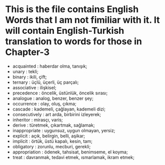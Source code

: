 # This is the file contains English Words that I am not fimiliar with it. It will contain English-Turkish translation to words for those in Chapter-3
- acquainted : haberdar olma, tanışık;
- unary : tekli;
- binary : ikili, çift;
- ternary : üçlü, üçerli, üç parçalı;
- associative : ilişkisel;
- precedence : öncelik, üstünlük, öncelik sırası;
- analogue : analog, benzer, benzer şey;
- occurrence : olay, oluş, çıkma; 
- cascade : kademeli, çağlayan, kademeli dizi;
- consecutively : art arda, birbirini izleyerek;
- inheritor : mirasçı, varis;
- derive : türetmek, çıkartmak, sağlamak;
- inappropriate : uygunsuz, uygun olmayan, yersiz;
- explicit : açık, belirgin, belli, aşikar;
- implicit : örtük, üstü kapalı, kesin, tam;
- obligatory : zorunlu, mecburi, gerekli;
- appropriation : ödenek, tahsisat, benimseme, el koyma;
- treat : davranmak, tedavi etmek, ısmarlamak, ikram etmek;